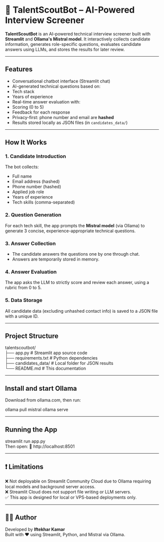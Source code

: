 # 🤖 TalentScoutBot – AI-Powered Interview Screener

**TalentScoutBot** is an AI-powered technical interview screener built with **Streamlit** and **Ollama's Mistral model**. It interactively collects candidate information, generates role-specific questions, evaluates candidate answers using LLMs, and stores the results for later review.

---

## Features

- Conversational chatbot interface (Streamlit chat)
- AI-generated technical questions based on:
- Tech stack
- Years of experience
- Real-time answer evaluation with:
- Scoring (0 to 5)
- Feedback for each response
- Privacy-first: phone number and email are **hashed**
- Results stored locally as JSON files (in `candidates_data/`)

---

##  How It Works

### 1. Candidate Introduction
The bot collects:
- Full name
- Email address (hashed)
- Phone number (hashed)
- Applied job role
- Years of experience
- Tech skills (comma-separated)

### 2.  Question Generation
For each tech skill, the app prompts the **Mistral model** (via Ollama) to generate 3 concise, experience-appropriate technical questions.

### 3.  Answer Collection
- The candidate answers the questions one by one through chat.
- Answers are temporarily stored in memory.

### 4.  Answer Evaluation
The app asks the LLM to strictly score and review each answer, using a rubric from 0 to 5.

### 5.  Data Storage
All candidate data (excluding unhashed contact info) is saved to a JSON file with a unique ID.

---

##  Project Structure

talentscoutbot/<br>
├── app.py # Streamlit app source code<br>
├── requirements.txt # Python dependencies<br>
├── candidates_data/ # Local folder for JSON results<br>
└── README.md # This documentation

---

## Install and start Ollama
Download from ollama.com, then run:

ollama pull mistral
ollama serve

---

## Running the App

streamlit run app.py<br>
Then open:
📍 http://localhost:8501

---

## ❗ Limitations

❌ Not deployable on Streamlit Community Cloud due to Ollama requiring local models and background server access.<br>
❌ Streamlit Cloud does not support file writing or LLM servers.<br>
✅ This app is designed for local or VPS-based deployments only.<br>

---

## 🙋‍♂️ Author

Developed by **Iftekhar Kamar**<br>
Built with ❤️ using Streamlit, Python, and Mistral via Ollama.
